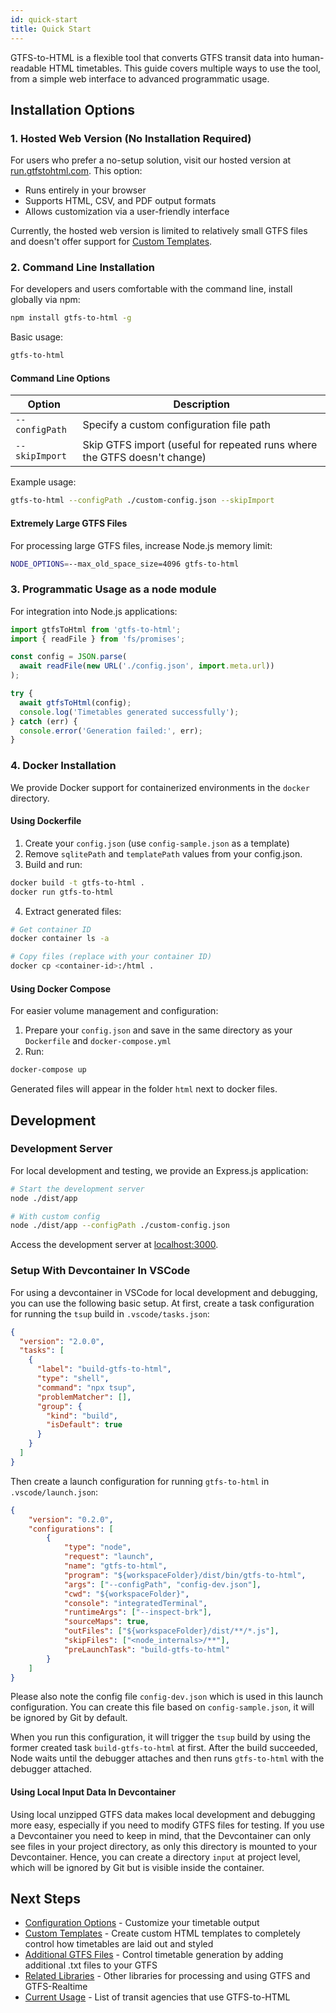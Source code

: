 ```yaml
---
id: quick-start
title: Quick Start
---
```


GTFS-to-HTML is a flexible tool that converts GTFS transit data into human-readable HTML timetables. This guide covers multiple ways to use the tool, from a simple web interface to advanced programmatic usage.

## Installation Options

### 1. Hosted Web Version (No Installation Required)

For users who prefer a no-setup solution, visit our hosted version at [run.gtfstohtml.com](https://run.gtfstohtml.com). This option:

- Runs entirely in your browser
- Supports HTML, CSV, and PDF output formats
- Allows customization via a user-friendly interface

Currently, the hosted web version is limited to relatively small GTFS files and doesn't offer support for [Custom Templates](/docs/custom-templates).

### 2. Command Line Installation

For developers and users comfortable with the command line, install globally via npm:

```bash
npm install gtfs-to-html -g
```

Basic usage:
```bash
gtfs-to-html
```

#### Command Line Options

| Option | Description |
|--------|-------------|
| `--configPath` | Specify a custom configuration file path |
| `--skipImport` | Skip GTFS import (useful for repeated runs where the GTFS doesn't change) |

Example usage:
```bash
gtfs-to-html --configPath ./custom-config.json --skipImport
```

#### Extremely Large GTFS Files

For processing large GTFS files, increase Node.js memory limit:
```bash
NODE_OPTIONS=--max_old_space_size=4096 gtfs-to-html
```

### 3. Programmatic Usage as a node module

For integration into Node.js applications:

```javascript
import gtfsToHtml from 'gtfs-to-html';
import { readFile } from 'fs/promises';

const config = JSON.parse(
  await readFile(new URL('./config.json', import.meta.url))
);

try {
  await gtfsToHtml(config);
  console.log('Timetables generated successfully');
} catch (err) {
  console.error('Generation failed:', err);
}
```

### 4. Docker Installation

We provide Docker support for containerized environments in the `docker` directory.

#### Using Dockerfile

1. Create your `config.json` (use `config-sample.json` as a template)
2. Remove  `sqlitePath` and `templatePath` values from your config.json.
3. Build and run:
```bash
docker build -t gtfs-to-html .
docker run gtfs-to-html
```

4. Extract generated files:
```bash
# Get container ID
docker container ls -a

# Copy files (replace with your container ID)
docker cp <container-id>:/html .
```

#### Using Docker Compose

For easier volume management and configuration:

1. Prepare your `config.json` and save in the same directory as your `Dockerfile` and `docker-compose.yml`
2. Run:
```bash
docker-compose up
```

Generated files will appear in the folder `html` next to docker files.

## Development

### Development Server

For local development and testing, we provide an Express.js application:

```bash
# Start the development server
node ./dist/app

# With custom config
node ./dist/app --configPath ./custom-config.json
```

Access the development server at [localhost:3000](http://localhost:3000).

### Setup With Devcontainer In VSCode

For using a devcontainer in VSCode for local development and debugging, you can use the following basic setup. At first, create a task configuration for running the `tsup` build in `.vscode/tasks.json`:

```json
{
  "version": "2.0.0",
  "tasks": [
    {
      "label": "build-gtfs-to-html",
      "type": "shell",
      "command": "npx tsup",
      "problemMatcher": [],
      "group": {
        "kind": "build",
        "isDefault": true
      }
    }
  ]
}
```

Then create a launch configuration for running `gtfs-to-html` in `.vscode/launch.json`:

```json
{
    "version": "0.2.0",
    "configurations": [
        {
            "type": "node",
            "request": "launch",
            "name": "gtfs-to-html",
            "program": "${workspaceFolder}/dist/bin/gtfs-to-html",
            "args": ["--configPath", "config-dev.json"],
            "cwd": "${workspaceFolder}",
            "console": "integratedTerminal",
            "runtimeArgs": ["--inspect-brk"],
            "sourceMaps": true,
            "outFiles": ["${workspaceFolder}/dist/**/*.js"],
            "skipFiles": ["<node_internals>/**"],
            "preLaunchTask": "build-gtfs-to-html"
        }
    ]
}
```

Please also note the config file `config-dev.json` which is used in this launch configuration. You can create this file based on `config-sample.json`, it will be ignored by Git by default.

When you run this configuration, it will trigger the `tsup` build by using the former created task `build-gtfs-to-html` at first. After the build succeeded, Node waits until the debugger attaches and then runs `gtfs-to-html` with the debugger attached.

#### Using Local Input Data In Devcontainer

Using local unzipped GTFS data makes local development and debugging more easy, especially if you need to modify GTFS files for testing. If you use a Devcontainer you need to keep in mind, that the Devcontainer can only see files in your project directory, as only this directory is mounted to your Devcontainer. Hence, you can create a directory `input` at project level, which will be ignored by Git but is visible inside the container.

## Next Steps

- [Configuration Options](/docs/configuration) - Customize your timetable output
- [Custom Templates](/docs/custom-templates) - Create custom HTML templates to completely control how timetables are laid out and styled
- [Additional GTFS Files](/docs/additional-files) - Control timetable generation by adding additional .txt files to your GTFS
- [Related Libraries](/docs/related-libraries) - Other libraries for processing and using GTFS and GTFS-Realtime
- [Current Usage](/docs/current-usage) - List of transit agencies that use GTFS-to-HTML
